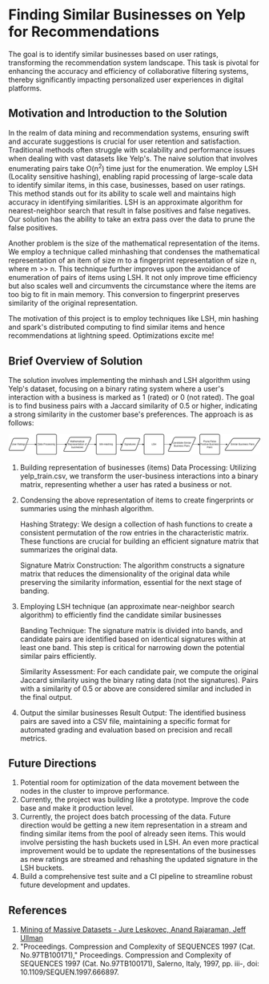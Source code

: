 # Finding Similar Businesses on Yelp for Recommendations
The goal is to identify similar businesses based on user ratings, transforming the recommendation system landscape. This task is pivotal for enhancing the accuracy and efficiency of collaborative filtering systems, thereby significantly impacting personalized user experiences in digital platforms.

## Motivation and Introduction to the Solution
In the realm of data mining and recommendation systems, ensuring swift and accurate suggestions is crucial for user retention and satisfaction. Traditional methods often struggle with scalability and performance issues when dealing with vast datasets like Yelp's. The naive solution that involves enumerating pairs take O(n<sup>2</sup>) time just for the enumeration. We employ LSH (Locality sensitive hashing), enabling rapid processing of large-scale data to identify similar items, in this case, businesses, based on user ratings. This method stands out for its ability to scale well and maintains high accuracy in identifying similarities. LSH is an approximate algorithm for nearest-neighbor search that result in false positives and false negatives. Our solution has the ability to take an extra pass over the data to prune the false positives.

Another problem is the size of the mathematical representation of the items. We employ a technique called minhashing that condenses the mathematical representation of an item of size m to a fingerprint representation of size n, where m >> n. This technique further improves upon the avoidance of enumeration of pairs of items using LSH. It not only improve time efficiency but also scales well and circumvents the circumstance where the items are too big to fit in main memory. This conversion to fingerprint preserves similarity of the original representation.

The motivation of this project is to employ techniques like LSH, min hashing and spark's distributed computing to find similar items and hence recommendations at lightning speed. Optimizations excite me!

## Brief Overview of Solution
The solution involves implementing the minhash and LSH algorithm using Yelp's dataset, focusing on a binary rating system where a user's interaction with a business is marked as 1 (rated) or 0 (not rated). The goal is to find business pairs with a Jaccard similarity of 0.5 or higher, indicating a strong similarity in the customer base's preferences. The approach is as follows:


![Discovery of Similar Businesses Approach](https://github.com/DharmikNaik/Similar-Businesses-on-Yelp-for-Recommendations/blob/master/images/DiscoveryOfSimilarBusinessesApproach.drawio.png)


1. Building representation of businesses (items)
Data Processing: Utilizing yelp_train.csv, we transform the user-business interactions into a binary matrix, representing whether a user has rated a business or not.

2. Condensing the above representation of items to create fingerprints or summaries using the minhash algorithm.

    Hashing Strategy: We design a collection of hash functions to create a consistent permutation of the row entries in the characteristic matrix. These functions are crucial for building an efficient signature matrix that summarizes the original data.

    Signature Matrix Construction: The algorithm constructs a signature matrix that reduces the dimensionality of the original data while preserving the similarity information, essential for the next stage of banding.

3. Employing LSH technique (an approximate near-neighbor search algorithm) to efficiently find the candidate similar businesses

    Banding Technique: The signature matrix is divided into bands, and candidate pairs are identified based on identical signatures within at least one band. This step is critical for narrowing down the potential similar pairs efficiently.

    Similarity Assessment: For each candidate pair, we compute the original Jaccard similarity using the binary rating data (not the signatures). Pairs with a similarity of 0.5 or above are considered similar and included in the final output.

4. Output the similar businesses
Result Output: The identified business pairs are saved into a CSV file, maintaining a specific format for automated grading and evaluation based on precision and recall metrics.

## Future Directions
1. Potential room for optimization of the data movement between the nodes in the cluster to improve performance.
2. Currently, the project was building like a prototype. Improve the code base and make it production level.
3. Currently, the project does batch processing of the data. Future direction would be getting a new item representation in a stream and finding similar items from the pool of already seen items. This would involve persisting the hash buckets used in LSH. An even more practical improvement would be to update the representations of the businesses as new ratings are streamed and rehashing the updated signature in the LSH buckets.  
4. Build a comprehensive test suite and a CI pipeline to streamline robust future development and updates.

## References
1. [Mining of Massive Datasets - Jure Leskovec, Anand Rajaraman, Jeff Ullman](http://www.mmds.org/#ver21)
2. "Proceedings. Compression and Complexity of SEQUENCES 1997 (Cat. No.97TB100171)," Proceedings. Compression and Complexity of SEQUENCES 1997 (Cat. No.97TB100171), Salerno, Italy, 1997, pp. iii-, doi: 10.1109/SEQUEN.1997.666897.
